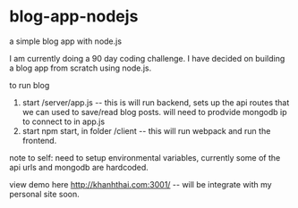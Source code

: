 # blog-app-nodejs
a simple blog app with node.js

I am currently doing a 90 day coding challenge. 
I have decided on building a blog app from scratch using node.js.



to run blog
1. start /server/app.js -- this is will run backend, sets up the api routes that we can used to save/read blog posts.
   will need to prodvide mongodb ip to connect to in app.js
2. start npm start, in folder /client -- this will run webpack and run the frontend.

note to self: need to setup environmental variables, currently some of the api urls and mongodb are hardcoded.

view demo here http://khanhthai.com:3001/ -- will be integrate with my personal site soon.
